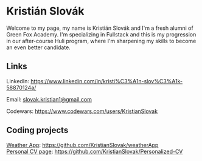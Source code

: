 # Kristián Slovák

Welcome to my page, my name is Kristián Slovák and I'm a fresh alumni of Green Fox Academy. I'm specializing in Fullstack and this is my progression in our after-course Huli program, where I'm sharpening my skills to become an even better candidate.

## Links
LinkedIn: https://www.linkedin.com/in/kristi%C3%A1n-slov%C3%A1k-58870124a/

Email: slovak.kristian1@gmail.com

Codewars: https://www.codewars.com/users/KristianSlovak

## Coding projects
[Weather App](https://weather-app-nu-steel.vercel.app/): https://github.com/KristianSlovak/weatherApp   
[Personal CV page](https://kristianslovak.github.io/Personalized-CV/): https://github.com/KristianSlovak/Personalized-CV





